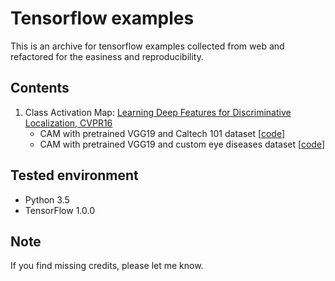 # Tensorflow examples 

This is an archive for tensorflow examples collected from web and refactored for the easiness and reproducibility. 

## Contents
1. Class Activation Map: [Learning Deep Features for Discriminative Localization, CVPR16](http://cnnlocalization.csail.mit.edu)
    - CAM with pretrained VGG19 and Caltech 101 dataset [[code](https://github.com/itswyri/tensorflow_examples/blob/master/cam_vgg.ipynb)]
    - CAM with pretrained VGG19 and custom eye diseases dataset [[code](https://github.com/itswyri/tensorflow_examples/blob/master/cam_vgg_eye.ipynb)]

## Tested environment
- Python 3.5
- TensorFlow 1.0.0

## Note
If you find missing credits, please let me know. 
